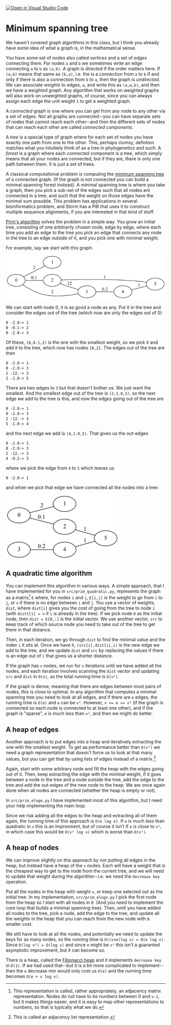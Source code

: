[![Open in Visual Studio Code](https://classroom.github.com/assets/open-in-vscode-c66648af7eb3fe8bc4f294546bfd86ef473780cde1dea487d3c4ff354943c9ae.svg)](https://classroom.github.com/online_ide?assignment_repo_id=9551934&assignment_repo_type=AssignmentRepo)
# Minimum spanning tree

We haven't covered graph algorithms in this class, but I think you already have some idea of what a graph is, in the mathematical sense.

You have some set of *nodes* also called *vertices* and a set of *edges* connecting them. For nodes `a` and `b` we sometimes write an edge connecting `a` to `b` as `(a,b)`. A graph is *directed* if the order matters here. If `(a,b)` means that same as `(b,a)`, i.e. the is a connection from `a` to `b` if and only if there is also a connection from `b` to `a`, then the graph is *undirected*. We can associate *weights* to edges, `w`, and write this as `(a,w,b)`, and then we have a *weighted graph*. Any algorithm that works on weighted graphs will also work on unweighted graphs, of course, since you can always assign each edge the unit weight `1` to get a weighted graph.

A *connected* graph is one where you can get from any node to any other via a set of edges. Not all graphs are connected--you can have separate sets of nodes that cannot reach each other--and then the different sets of nodes that can reach each other are called *connected components*.

A *tree* is a special type of graph where for each set of nodes you have exactly one path from one to the other. This, perhaps clumsy, defintion matches what you intuitiely think of as a tree in phylogenetics and such. A *forest* is a graph where each connected component is a tree, which simply means that all your nodes are connected, but if they are, there is only one path between them. It is just a set of trees.

A classical computational problem is computing the [minimum spanning tree](https://en.wikipedia.org/wiki/Minimum_spanning_tree) of a connected graph. (If the graph is not connected you can build a minimal spanning forest instead). A minimal spanning tree is where you take a graph, then you pick a sub-set of the edges such that all nodes are connected in a tree, and such that the weight on those edges have the minimal sum possible. This problem has applications in several bioinformatics problem, and Storm has a PiB that uses it to construct multiple sequence alignments, if you are interested in that kind of stuff.

[Prim's algorithm](https://en.wikipedia.org/wiki/Prim%27s_algorithm) solves the problem in a simple way. You grow an initial tree, consisting of one arbitrarily chosen node, edge by edge, where each time you add an edge to the tree you pick an edge that connects any node in the tree to an edge outside of it, and you pick one with minimal weight.

For example, say we start with this graph:

![Graph](img/graph.png)

We can start with node 0, it is as good a node as any. Put it in the tree and consider the edges out of the tree (which now are only the edges out of 0)

```
0 -2.0-> 1
0 -0.1-> 2
0 -2.0-> 3
```

Of these, `(0,0.1,2)` is the one with the smallest weight, so we pick it and add it to the tree, which now has nodes `{0,2}`. The edges out of the tree are then

```
0 -2.0-> 1
0 -2.0-> 3
2 -12.-> 3
2 -1.0-> 5
```

There are two edges to `3` but that doesn't bother us. We just want the smallest. And the smallest edge out of the tree is `(2,1.0,5)`, so the next edge we add to the tree is this, and now the edges going out of the tree are

```
0 -2.0-> 1
0 -2.0-> 3
2 -12.-> 3
5 -1.0-> 4
```

and the next edge we add is `(4,1.0,5)`. That gives us the out-edges

```
0 -2.0-> 1
0 -2.0-> 3
2 -12.-> 3
4 -0.2-> 3
```

where we pick the edge from `4` to `3` which leaves us

```
0 -2.0-> 1
```

and when we pick that edge we have connected all the nodes into a tree:

![Minimal spanning tree](img/tree.png)

## A quadratic time algorithm

You can implement this algorithm in various ways. A simple approach, that I have implemented for you in `src/prim_quadratic.py`, represents the graph as a matrix[^1] `E` where, for nodes `i` and `j`, `E[i,j]` is the weight to go from `i` to `j`, or `∞` if there is no edge between `i` and `j`. You use a vector of weights, `dist`, where `dist[i]` gives you the cost of going from the tree to node `i` (with `distt[i] = ∞` if `i` is already in the tree). If we pick node `0` as the initial node, then `dist = E[0,:]` is the initial vector. We use another vector, `src` to keep track of which source node you need to take out of the tree to get there in that distance. 

Then, in each iteration, we go through `dist` to find the minimal value and the index `i` it sits at. Once we have it, `(src[i],dist[i],i)` is the new edge we add to the tree, and we update `dist` and `src` by replacing the values if there is an edge out of `i` that gives us a shorter distance.

If the graph has `v` nodes, we run for `v` iterations until we have added all the nodes, and each iteration involves scanning the `dist` vector and updating `src` and `dist` in `O(n)`, so the total running time is `O(v²)`.

If the graph is dense, meaning that there are edges between most pairs of nodes, this is close to optimal. In any algorithm that computes a minimal spanning tree you need to look at all edges, and if there are `e` edges, the running time is `Ω(e)` and `e` can be `v²`. However, `v <= e <= v²` (if the graph is connected so each node is connected to at least one other), and if the graph is "sparse", `e` is much less than `v²`, and then we might do better.

## A heap of edges

Another approach is to put edges into a heap and iteratively extracting the one with the smallest weight. To get aa performance better than `O(v²)` we need a graph representation that doesn't force us to look at that many values, but you can get that by using lists of edges instead of a matrix.[^2]


Again, start with some arbitrary node and fill the heap with the edges going out of it. Then, keep extracting the edge with the minimal weight, if it goes between a node in the tree and a node outside the tree, add the edge to the tree and add the out-edges of the new node to the heap. We are once again done when all nodes are connected (whether the heap is empty or not).

In `src/prim_eloge.py` I have implemented most of this algorithm, but I need your help implementing the main loop.

Since we risk adding all the edges to the heap and extracting all of them again, the running time of this approach is `O(e log e)`.  If `e` is much less than quadratic in `v` this is an improvment, but of course it isn't if `e` is close to `v²`, in which case this would be `O(v² log v)` which is worse than `O(v²)`. 

## A heap of nodes

We can improve slightly on this approach by not putting all edges in the heap, but instead have a heap of the `v` nodes. Each will have a weight that is the cheapest way to get to the node from the current tree, and we will need to update that weight during the algorithm--i.e. we need the `decrease key` operation.

Put all the nodes in the heap with weight `∞`, or keep one selected out as the initial tree. In my implementation, `src/prim_elogv.py` I pick the first node from the heap so I start with all nodes in it. (And you need to implement the core loop that builds a minimal spanning tree). Then, until you have added all nodes to the tree, pick a node, add the edge to the tree, and update all the weights in the heap that you can reach from the new node with a smaller cost.

We still have to look at all the nodes, and potentially we need to update the keys for as many nodes, so the running time is `O((v+e)log v) = O(e log v)`. Since `O(log v²) = O(log v)` and since `e` might be `v²` this isn't a guaranted asymptotic improvement, but it can become so. 

There is a heap, called the [Fibonacci heap](https://en.wikipedia.org/wiki/Fibonacci_heap) and it implements `decrease key` in `O(1)`. If we had used that--but it is a bit more complicated to implement--then the `e` decrease min would only cost us `O(e)` and the running time becomes `O(e + v log v)`.




[^1]: This representation is called, rather appropriately, an adjacency matrix representation. Nodes do not have to be numbers between 0 and `v-1`, but it makes things easier, and it is easy to map other representations to numbers, so that is typically what we do.

[^2]: This is called an adjacency list representation.